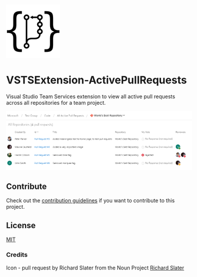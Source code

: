 ![Pull Request](/static/images/pullRequest.png)
# VSTSExtension-ActivePullRequests

Visual Studio Team Services extension to view all active pull requests across all repositories for a team project.

![Screenshot](/static/images/Screenshot.png)

## Contribute
Check out the [contribution guidelines](CONTRIBUTING.md)
if you want to contribute to this project.

## License
[MIT](LICENSE)

### Credits
Icon - pull request by Richard Slater from the Noun Project [Richard Slater](https://thenounproject.com/term/pull-request/116189/)


